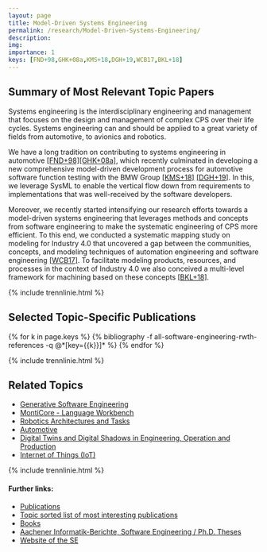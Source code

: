 ```yaml
---
layout: page
title: Model-Driven Systems Engineering
permalink: /research/Model-Driven-Systems-Engineering/
description:
img:
importance: 1
keys: [FND+98,GHK+08a,KMS+18,DGH+19,WCB17,BKL+18]
---
```


## Summary of Most Relevant Topic Papers

Systems engineering is the interdisciplinary engineering and management that
focuses on the design and management of complex CPS over
their life cycles. Systems engineering can and should be applied to a great
variety of fields from automotive, to avionics and robotics.

We have a long tradition on contributing to systems engineering in
automotive [[FND+98]](#FND+98)[[GHK+08a]](#GHK+08a), 
which recently culminated in developing a
new comprehensive model-driven development process for automotive software
function testing with the BMW Group [[KMS+18]](#KMS+18) [[DGH+19]](#DGH+19). 
In this, we
leverage SysML to enable the vertical flow down from requirements to
implementations that was well-received by the software developers.

Moreover, we recently started intensifying our research efforts towards a
model-driven systems engineering that leverages methods and concepts from
software engineering to make the systematic engineering of CPS more efficient. 
To this end, we conducted a systematic mapping study
on modeling for Industry 4.0 that uncovered a gap between the communities,
concepts, and modeling techniques of automation engineering and software
engineering [[WCB17]](#WCB17). To facilitate modeling products, resources, and
processes in the context of Industry 4.0 we also conceived a multi-level
framework for machining based on these concepts [[BKL+18]](#BKL+18).


{% include trennlinie.html %}

## Selected Topic-Specific Publications

<div class="publications">
  {% for k in page.keys %}
    {% bibliography -f all-software-engineering-rwth-references -q @*[key={{k}}]* %}
  {% endfor %}
</div>

{% include trennlinie.html %}

## Related Topics
- [Generative Software Engineering](/research/Generative-SE)
- [MontiCore - Language Workbench](/research/MontiCore)
- [Robotics Architectures and Tasks](/research/Robotics)
- [Automotive](/research/Automotive)
- [Digital Twins and Digital Shadows in Engineering, Operation and Production](/research/Digital-Twins)
- [Internet of Things (IoT)](/research/IoT)

{% include trennlinie.html %}

#### Further links:

- [Publications](/publications)
- [Topic sorted list of most interesting publications](/research)
- [Books](/books)
- [Aachener Informatik-Berichte, Software Engineering / Ph.D. Theses](/phdtheses)
- [Website of the SE](https://www.se-rwth.de)
